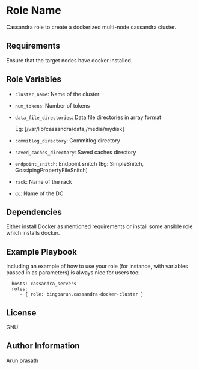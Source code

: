 Role Name
=========

Cassandra role to create a dockerized multi-node cassandra cluster.

Requirements
------------

Ensure that the target nodes have docker installed.

Role Variables
--------------

* `cluster_name`: Name of the cluster
* `num_tokens`: Number of tokens
* `data_file_directories`: Data file directories in array format

  Eg: [/var/lib/cassandra/data,/media/mydisk]


* `commitlog_directory`: Commitlog directory
* `saved_caches_directory`: Saved caches directory
* `endpoint_snitch`: Endpoint snitch (Eg: SimpleSnitch, GossipingPropertyFileSnitch)
* `rack`: Name of the rack
* `dc`: Name of the DC


Dependencies
------------

Either install Docker as mentioned requirements or install some ansible role which installs docker.

Example Playbook
----------------

Including an example of how to use your role (for instance, with variables passed in as parameters) is always nice for users too:

    - hosts: cassandra_servers
      roles:
         - { role: bingoarun.cassandra-docker-cluster }

License
-------

GNU

Author Information
------------------

Arun prasath
